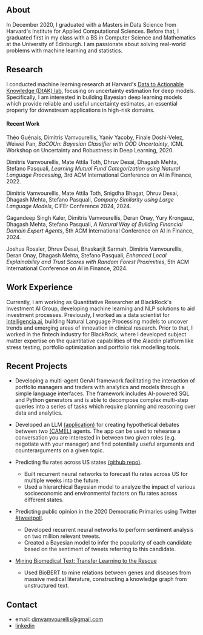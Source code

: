 ## About

In December 2020, I graduated with a Masters in Data Science from Harvard's Institute for Applied Computational Sciences. Before that, I graduated first in my class with a BS in Computer Science and Mathematics at the University of Edinburgh. I am passionate about solving real-world problems with machine learning and statistics.

## Research

I conducted machine learning research at Harvard's [Data to Actionable Knowledge (DtAK) lab](https://dtak.github.io), focusing on uncertainty estimation for deep models. Specifically, I am interested in building Bayesian deep learning models which provide reliable and useful uncertainty estimates, an essential property for downstream applications in high-risk domains. 

#### Recent Work

Théo Guénais, Dimitris Vamvourellis, Yaniv Yacoby, Finale Doshi-Velez, Weiwei Pan, *BaCOUn: Bayesian Classifier with OOD Uncertainty*, ICML Workshop on Uncertainty and Robustness in Deep Learning, 2020.

Dimitris Vamvourellis, Mate Attila Toth, Dhruv Desai, Dhagash Mehta, Stefano Pasquali, *Learning Mutual Fund Categorization using Natural Language Processing*, 3rd ACM International Conference on AI in Finance, 2022.

Dimitris Vamvourellis, Mate Attila Toth, Snigdha Bhagat, Dhruv Desai, Dhagash Mehta, Stefano Pasquali, *Company Similarity using Large Language Models*, CIFEr Conference 2024, 2024.

Gagandeep Singh Kaler, Dimitris Vamvourellis, Deran Onay, Yury Krongauz, Dhagash Mehta, Stefano Pasquali, *A Natural Way of Building Financial Domain Expert Agents*, 5th ACM International Conference on AI in Finance, 2024.

Joshua Rosaler, Dhruv Desai, Bhaskarjit Sarmah, Dimitris Vamvourellis, Deran Onay, Dhagash Mehta, Stefano Pasquali, *Enhanced Local Explainability and Trust Scores with Random Forest Proximities*, 5th ACM International Conference on AI in Finance, 2024.

## Work Experience

Currently, I am working as Quantitative Researcher at BlackRock's Investment AI Group, developing machine learning and NLP solutions to aid investment processes. Previously, I worked as a data scientist for [intelligencia.ai](https://www.intelligencia.ai/), building Natural Language Processing models to uncover trends and emerging areas of innovation in clinical research. Prior to that, I worked in the fintech industry for BlackRock, where I developed subject matter expertise on the quantitative capabilities of the Aladdin platform like stress testing, portfolio optimization and portfolio risk modelling tools.


## Recent Projects
- Developing a multi-agent GenAI framework facilitating the interaction of portfolio managers and traders with analytics and models through a simple language interfaces. The framework includes AI-powered SQL and Python generators and is able to decompose complex multi-step queries into a series of tasks which require planning and reasoning over data and analytics.

- Developed an LLM [(application)](https://rehearsal-ai.streamlit.app/) for creating hypothetical debates between two [(CAMEL)](https://www.camel-ai.org/) agents. The app can be used to rehearse a conversation you are interested in between two given roles (e.g. negotiate with your manager) and find potentially useful arguments and counterarguments on a given topic.

- Predicting flu rates across US states [(github repo)](https://github.com/benlevyx/modelling-infectious-disease).
  - Built recurrent neural networks to forecast flu rates across US for multiple weeks into the future.
  - Used a hierarchical Bayesian model to analyze the impact of various socioeconomic and environmental factors on flu rates across different states.
  
- Predicting public opinion in the 2020 Democratic Primaries using Twitter [#tweetpoll](https://benlevyx.github.io/twitter-polling/).
  - Developed recurrent neural networks to perform sentiment analysis on two million relevant tweets.
  - Created a Bayesian model to infer the popularity of each candidate based on the sentiment of tweets referring to this candidate.

- [Mining Biomedical Text: Transfer Learning to the Rescue](https://medium.com/institute-for-applied-computational-science/mining-biomedical-text-transfer-learning-to-the-rescue-d502029314c3)
  - Used BioBERT to mine relations between genes and diseases from massive medical literature, constructing a knowledge graph from unstructured text.


## Contact
- email: dimvamvourellis@gmail.com
- [linkedin](https://www.linkedin.com/in/dimitrisvamvourellis/)


